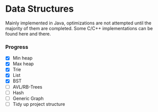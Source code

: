 
# Data Structures

Mainly implemented in Java, optimizations are not attempted until the majority of them are completed.
Some C/C++ implementations can be found here and there.

### Progress
- [x] Min heap
- [x] Max heap
- [x] Trie
- [x] List
- [x] BST
- [ ] AVL/RB-Trees 
- [ ] Hash
- [ ] Generic Graph
- [ ] Tidy up project structure
